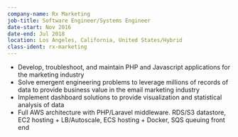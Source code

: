 ```yaml
---
company-name: Rx Marketing
job-title: Software Engineer/Systems Engineer
date-start: Nov 2016 
date-end: Jul 2018 
location: Los Angeles, California, United States/Hybrid
class-ident: rx-marketing
---
```

* Develop, troubleshoot, and maintain PHP and Javascript applications for the marketing industry
* Solve emergent engineering problems to leverage millions of records of data to provide business value in the email marketing industry
* Implement dashboard solutions to provide visualization and statistical analysis of data
* Full AWS architecture with PHP/Laravel middleware. RDS/S3 datastore, EC2 hosting + LB/Autoscale, ECS hosting + Docker, SQS queuing front end